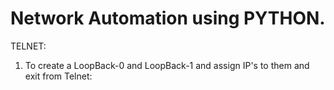 # Network Automation using PYTHON.

TELNET:
1. To create a LoopBack-0 and LoopBack-1 and assign IP's to them and exit from Telnet:
